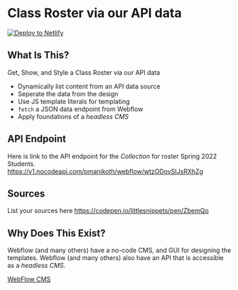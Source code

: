 # Class Roster via our API data

<a href="https://app.netlify.com/start/deploy?repository=https://github.com/ewuweblab/class-roster-via-api"><img src="https://www.netlify.com/img/deploy/button.svg" alt="Deploy to Netlify"></a>

## What Is This? 
Get, Show, and Style a Class Roster via our API data

* Dynamically list content from an API data source
* Seperate the data from the design
* Use JS template literals for templating
* `fetch` a JSON data endpoint from Webflow
* Apply foundations of a _headless CMS_

## API Endpoint
Here is link to the API endpoint for the _Collection_ for roster Spring 2022 Students. 
https://v1.nocodeapi.com/pmanikoth/webflow/wtzODovSIJsRXhZg

## Sources
List your sources here
https://codepen.io/littlesnippets/pen/ZbemQo

## Why Does This Exist? 
Webflow (and many others) have a no-code CMS, and GUI for designing the templates. Webflow (and many others) also have an API that is accessible as a _headless CMS_. 

[WebFlow CMS](https://university.webflow.com/lesson/intro-to-webflow-cms)
